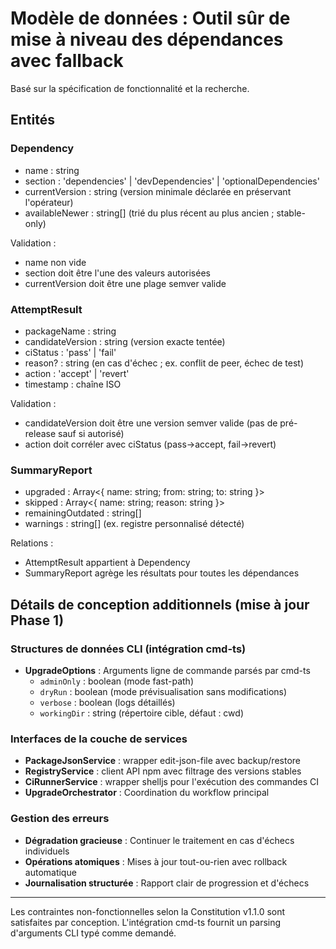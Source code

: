 # Modèle de données : Outil sûr de mise à niveau des dépendances avec fallback

Basé sur la spécification de fonctionnalité et la recherche.

## Entités

### Dependency

- name : string
- section : 'dependencies' | 'devDependencies' | 'optionalDependencies'
- currentVersion : string (version minimale déclarée en préservant l'opérateur)
- availableNewer : string[] (trié du plus récent au plus ancien ; stable-only)

Validation :

- name non vide
- section doit être l'une des valeurs autorisées
- currentVersion doit être une plage semver valide

### AttemptResult

- packageName : string
- candidateVersion : string (version exacte tentée)
- ciStatus : 'pass' | 'fail'
- reason? : string (en cas d'échec ; ex. conflit de peer, échec de test)
- action : 'accept' | 'revert'
- timestamp : chaîne ISO

Validation :

- candidateVersion doit être une version semver valide (pas de pré-release sauf si autorisé)
- action doit corréler avec ciStatus (pass→accept, fail→revert)

### SummaryReport

- upgraded : Array<{ name: string; from: string; to: string }>
- skipped : Array<{ name: string; reason: string }>
- remainingOutdated : string[]
- warnings : string[] (ex. registre personnalisé détecté)

Relations :

- AttemptResult appartient à Dependency
- SummaryReport agrège les résultats pour toutes les dépendances

## Détails de conception additionnels (mise à jour Phase 1)

### Structures de données CLI (intégration cmd-ts)

- **UpgradeOptions** : Arguments ligne de commande parsés par cmd-ts
  - `adminOnly` : boolean (mode fast-path)
  - `dryRun` : boolean (mode prévisualisation sans modifications)
  - `verbose` : boolean (logs détaillés)
  - `workingDir` : string (répertoire cible, défaut : cwd)

### Interfaces de la couche de services

- **PackageJsonService** : wrapper edit-json-file avec backup/restore
- **RegistryService** : client API npm avec filtrage des versions stables
- **CiRunnerService** : wrapper shelljs pour l'exécution des commandes CI
- **UpgradeOrchestrator** : Coordination du workflow principal

### Gestion des erreurs

- **Dégradation gracieuse** : Continuer le traitement en cas d'échecs individuels
- **Opérations atomiques** : Mises à jour tout-ou-rien avec rollback automatique
- **Journalisation structurée** : Rapport clair de progression et d'échecs

---

Les contraintes non-fonctionnelles selon la Constitution v1.1.0 sont satisfaites par conception.
L'intégration cmd-ts fournit un parsing d'arguments CLI typé comme demandé.
